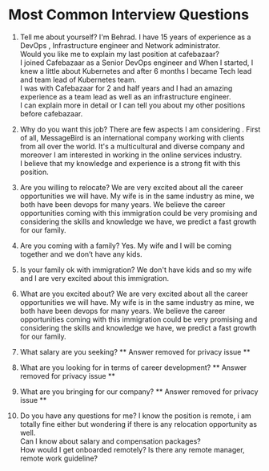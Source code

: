 # Most Common Interview Questions

1. Tell me about yourself?
I'm Behrad. I have 15 years of experience as a DevOps , Infrastructure engineer and Network administrator.  
Would you like me to explain my last position at cafebazaar?  
I joined Cafebazaar as a Senior DevOps engineer and When I started, I knew a little about Kubernetes and after 6 months I became Tech lead and team lead of Kubernetes team.  
I was with Cafebazaar for 2 and half years and I had an amazing experience as a team lead as well as an infrastructure engineer.  
I can explain more in detail or I can tell you about my other positions before cafebazaar.  

2. Why do you want this job?
There are few aspects I am considering . First of all, MessageBird is an international company working with clients from all over the world. It's a multicultural and diverse company  and moreover I am interested in working in the online services industry.  
I believe that my knowledge and experience is a strong fit with this position.

3. Are you willing to relocate?
We are very excited about all the career opportunities we will have. My wife is in the same industry as mine, we both have been devops for many years. We believe the career opportunities coming with this immigration could be very promising and considering the skills and knowledge we have, we predict a fast growth for our family.

4. Are you coming with a family?
Yes. My wife and I will be coming together and we don’t have any kids.

5. Is your family ok with immigration?
We don't have kids and so my wife and I are very excited about this immigration.

6. What are you excited about?
We are very excited about all the career opportunities we will have. My wife is in the same industry as mine, we both have been devops for many years. We believe the career opportunities coming with this immigration could be very promising and considering the skills and knowledge we have, we predict a fast growth for our family.

7. What salary are you seeking?
** Answer removed for privacy issue **  

8. What are you looking for in terms of career development?
** Answer removed for privacy issue **  

9. What are you bringing for our company?
** Answer removed for privacy issue **  

9. Do you have any questions for me?
I know the position is remote, i am totally fine either but wondering if there is any relocation opportunity as well.  
Can I know about salary and compensation packages?  
How would I get onboarded remotely? Is there any remote manager, remote work guideline?  


